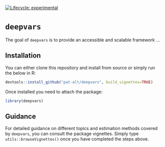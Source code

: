 
<!-- README.md is generated from README.Rmd. Please edit that file -->
<!-- badges: start -->

[![Lifecycle:
experimental](https://img.shields.io/badge/lifecycle-experimental-orange.svg)](https://www.tidyverse.org/lifecycle/#experimental)
<!-- badges: end -->

# `deepvars`

The goal of `deepvars` is to provide an accessible and scalable
framework …

## Installation

You can either clone this repository and install from source or simply
run the below in R:

``` r
devtools::install_github("pat-alt/deepvars", build_vignettes=TRUE)
```

Once installed you need to attach the package:

``` r
library(deepvars)
```

## Guidance

For detailed guidance on different topics and estimation methods covered
by `deepvars`, you can consult the package vignettes. Simply type
`utils::browseVignettes()` once you have completed the steps above.
